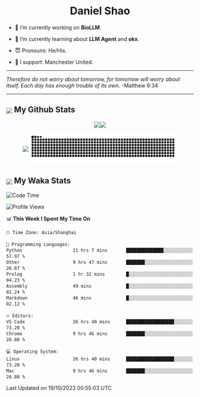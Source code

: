 

<h1 align="center">Daniel Shao</h1>

- 🐒 I’m currently working on **BioLLM**.

- 🥹 I’m currently learning about **LLM Agent** and **okx**.

- 😇 Pronouns: He/His.

- 🦧 I support: Manchester United.

---

<i> Therefore do not worry about tomorrow, for tomorrow will worry about itself. Each day has enough trouble of its own. </i> -Matthew 6:34

---

<h2><img src="https://emojis.slackmojis.com/emojis/images/1579216111/7550/pikachu_wave.gif?1579216111" align="center" width="28" /> My Github Stats</h2>

<p align="center"><img align="center" src = "https://github-readme-stats.vercel.app/api?username=super-dainiu&show_icons=true&count_private=true&theme=tokyonight&hide=issues&line_height=30" width="400px"><img align="center" src = "https://github-readme-streak-stats.herokuapp.com/?user=super-dainiu&theme=tokyonight" width="400px"></p>

<p align="center"><img align="center" width="400px" src="https://github-readme-stats.vercel.app/api/top-langs/?username=super-dainiu&layout=compact&theme=tokyonight&hide=html,tex,jupyter%20notebook"><img align="center" width="400px" src="https://github.com/super-dainiu/super-dainiu/blob/output/github-contribution-grid-snake.svg"></p>

<h2><img src="https://emojis.slackmojis.com/emojis/images/1579216111/7550/pikachu_wave.gif?1579216111" align="center" width="28" /> My Waka Stats</h2>

<!--START_SECTION:waka-->
![Code Time](http://img.shields.io/badge/Code%20Time-723%20hrs%2039%20mins-blue)

![Profile Views](https://komarev.com/ghpvc/?username=super-dainiu&style=flat)

📊 **This Week I Spent My Time On** 

```text
🕑︎ Time Zone: Asia/Shanghai

💬 Programming Languages: 
Python                   21 hrs 7 mins       ██████████████░░░░░░░░░░░   57.97 % 
Other                    9 hrs 47 mins       ███████░░░░░░░░░░░░░░░░░░   26.87 % 
Prolog                   1 hr 32 mins        █░░░░░░░░░░░░░░░░░░░░░░░░   04.23 % 
Assembly                 49 mins             █░░░░░░░░░░░░░░░░░░░░░░░░   02.24 % 
Markdown                 46 mins             █░░░░░░░░░░░░░░░░░░░░░░░░   02.12 % 

🔥 Editors: 
VS Code                  26 hrs 40 mins      ██████████████████░░░░░░░   73.20 % 
Chrome                   9 hrs 46 mins       ███████░░░░░░░░░░░░░░░░░░   26.80 % 

💻 Operating System: 
Linux                    26 hrs 40 mins      ██████████████████░░░░░░░   73.20 % 
Mac                      9 hrs 46 mins       ███████░░░░░░░░░░░░░░░░░░   26.80 % 
```


 Last Updated on 19/10/2023 00:55:03 UTC
<!--END_SECTION:waka-->
